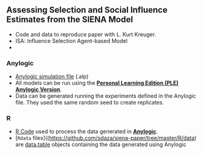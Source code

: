 ## Assessing Selection and Social Influence Estimates from the SIENA Model

- Code and data to reproduce paper with L. Kurt  Kreuger.
- ISA: Influence Selection Agent-based Model
-
### Anylogic

 - [Anylogic simulation file](https://github.com/sdaza/siena-paper/tree/master/Anylogic) (.alp)
 - All models can be run using the [**Personal Learning Edition (PLE) Anylogic Version**](https://www.anylogic.com/downloads/).
 - Data can be generated running the experiments defined in the Anylogic file. They used the same random seed to create replicates.

### R

 - [R Code](https://github.com/sdaza/siena-paper/tree/master/R) used to process the data generated in [**Anylogic**](https://www.anylogic.com/downloads/).
 - [`Rdata` files]((https://github.com/sdaza/siena-paper/tree/master/R/data) are [data.table](https://github.com/Rdatatable/data.table/wiki) objects containing the data generated using Anylogic
